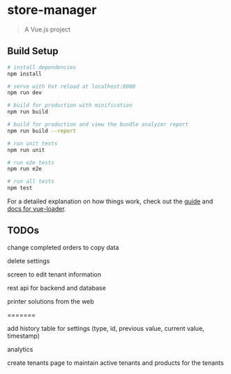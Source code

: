 # store-manager

> A Vue.js project

## Build Setup

``` bash
# install dependencies
npm install

# serve with hot reload at localhost:8080
npm run dev

# build for production with minification
npm run build

# build for production and view the bundle analyzer report
npm run build --report

# run unit tests
npm run unit

# run e2e tests
npm run e2e

# run all tests
npm test
```

For a detailed explanation on how things work, check out the [guide](http://vuejs-templates.github.io/webpack/) and [docs for vue-loader](http://vuejs.github.io/vue-loader).

## TODOs
change completed orders to copy data

delete settings

screen to edit tenant information

rest api for backend and database

printer solutions from the web

=======

add history table for settings (type, id, previous value, current value, timestamp)

analytics

create tenants page to maintain active tenants and products for the tenants

